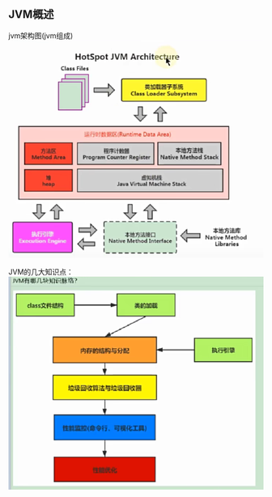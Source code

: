 ## JVM概述
jvm架构图(jvm组成)
![img.png](images/jvm-01-01.png)

JVM的几大知识点：
![img.png](images/jvm-01-02.png)